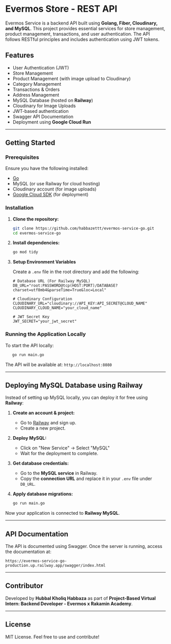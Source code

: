 # Evermos Store - REST API

Evermos Service is a backend API built using **Golang, Fiber, Cloudinary, and MySQL**. This project provides essential services for store management, product management, transactions, and user authentication. The API follows RESTful principles and includes authentication using JWT tokens.

## Features

- User Authentication (JWT)
- Store Management
- Product Management (with image upload to Cloudinary)
- Category Management
- Transactions & Orders
- Address Management
- MySQL Database (hosted on **Railway**)
- Cloudinary for Image Uploads
- JWT-based authentication
- Swagger API Documentation
- Deployment using **Google Cloud Run**

---

## Getting Started

### Prerequisites

Ensure you have the following installed:

- [Go](https://go.dev/dl/)
- MySQL (or use Railway for cloud hosting)
- Cloudinary account (for image uploads)
- [Google Cloud SDK](https://cloud.google.com/sdk/docs/install) (for deployment)

### Installation

1. **Clone the repository:**

   ```sh
   git clone https://github.com/habbazettt/evermos-service-go.git
   cd evermos-service-go
   ```

2. **Install dependencies:**

   ```sh
   go mod tidy
   ```

3. **Setup Environment Variables**

   Create a `.env` file in the root directory and add the following:

   ```env
   # Database URL (For Railway MySQL)
   DB_URL="root:PASSWORD@tcp(HOST:PORT)/DATABASE?charset=utf8mb4&parseTime=True&loc=Local"
   
   # Cloudinary Configuration
   CLOUDINARY_URL="cloudinary://API_KEY:API_SECRET@CLOUD_NAME"
   CLOUDINARY_CLOUD_NAME="your_cloud_name"
   
   # JWT Secret Key
   JWT_SECRET="your_jwt_secret"
   ```

### Running the Application Locally

To start the API locally:

```sh
   go run main.go
```

The API will be available at: `http://localhost:8080`

---

## Deploying MySQL Database using Railway

Instead of setting up MySQL locally, you can deploy it for free using **Railway**:

1. **Create an account & project:**
   - Go to [Railway](https://railway.app/) and sign up.
   - Create a new project.

2. **Deploy MySQL:**
   - Click on "New Service" → Select "MySQL"
   - Wait for the deployment to complete.

3. **Get database credentials:**
   - Go to the **MySQL service** in Railway.
   - Copy the **connection URL** and replace it in your `.env` file under `DB_URL`.

4. **Apply database migrations:**

   ```sh
   go run main.go
   ```

Now your application is connected to **Railway MySQL**.

---

## API Documentation

The API is documented using Swagger. Once the server is running, access the documentation at:

```
https://evermos-service-go-production.up.railway.app/swagger/index.html
```

---

## Contributor

Developed by **Hubbal Kholiq Habbaza** as part of **Project-Based Virtual Intern: Backend Developer - Evermos x Rakamin Academy**.

---

## License

MIT License. Feel free to use and contribute!
